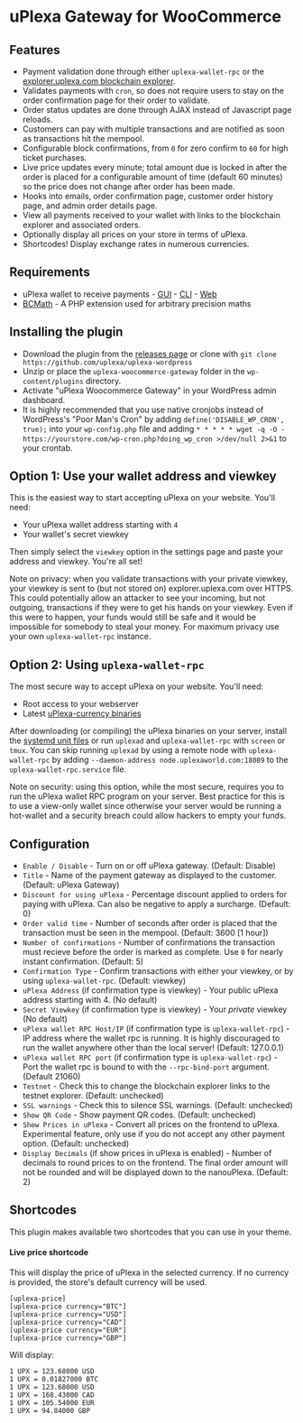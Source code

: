 # uPlexa Gateway for WooCommerce

## Features

* Payment validation done through either `uplexa-wallet-rpc` or the [explorer.uplexa.com blockchain explorer](https://explorer.uplexa.com/).
* Validates payments with `cron`, so does not require users to stay on the order confirmation page for their order to validate.
* Order status updates are done through AJAX instead of Javascript page reloads.
* Customers can pay with multiple transactions and are notified as soon as transactions hit the mempool.
* Configurable block confirmations, from `0` for zero confirm to `60` for high ticket purchases.
* Live price updates every minute; total amount due is locked in after the order is placed for a configurable amount of time (default 60 minutes) so the price does not change after order has been made.
* Hooks into emails, order confirmation page, customer order history page, and admin order details page.
* View all payments received to your wallet with links to the blockchain explorer and associated orders.
* Optionally display all prices on your store in terms of uPlexa.
* Shortcodes! Display exchange rates in numerous currencies.

## Requirements

* uPlexa wallet to receive payments - [GUI](https://github.com/uplexa/uplexa-gui/releases) - [CLI](https://github.com/uplexa/uplexa-gui/releases) - [Web](https://wallet.uplexa.com)
* [BCMath](http://php.net/manual/en/book.bc.php) - A PHP extension used for arbitrary precision maths

## Installing the plugin

* Download the plugin from the [releases page](https://github.com/uplexa/uplexa-wordpress) or clone with `git clone https://github.com/uplexa/uplexa-wordpress`
* Unzip or place the `uplexa-woocommerce-gateway` folder in the `wp-content/plugins` directory.
* Activate "uPlexa Woocommerce Gateway" in your WordPress admin dashboard.
* It is highly recommended that you use native cronjobs instead of WordPress's "Poor Man's Cron" by adding `define('DISABLE_WP_CRON', true);` into your `wp-config.php` file and adding `* * * * * wget -q -O - https://yourstore.com/wp-cron.php?doing_wp_cron >/dev/null 2>&1` to your crontab.

## Option 1: Use your wallet address and viewkey

This is the easiest way to start accepting uPlexa on your website. You'll need:

* Your uPlexa wallet address starting with `4`
* Your wallet's secret viewkey

Then simply select the `viewkey` option in the settings page and paste your address and viewkey. You're all set!

Note on privacy: when you validate transactions with your private viewkey, your viewkey is sent to (but not stored on) explorer.uplexa.com over HTTPS. This could potentially allow an attacker to see your incoming, but not outgoing, transactions if they were to get his hands on your viewkey. Even if this were to happen, your funds would still be safe and it would be impossible for somebody to steal your money. For maximum privacy use your own `uplexa-wallet-rpc` instance.

## Option 2: Using `uplexa-wallet-rpc`

The most secure way to accept uPlexa on your website. You'll need:

* Root access to your webserver
* Latest [uPlexa-currency binaries](https://github.com/uplexa-project/uplexa/releases)

After downloading (or compiling) the uPlexa binaries on your server, install the [systemd unit files](https://github.com/uplexa/uplexa-wordpress/tree/master/assets/systemd-unit-files) or run `uplexad` and `uplexa-wallet-rpc` with `screen` or `tmux`. You can skip running `uplexad` by using a remote node with `uplexa-wallet-rpc` by adding `--daemon-address node.uplexaworld.com:18089` to the `uplexa-wallet-rpc.service` file.

Note on security: using this option, while the most secure, requires you to run the uPlexa wallet RPC program on your server. Best practice for this is to use a view-only wallet since otherwise your server would be running a hot-wallet and a security breach could allow hackers to empty your funds.

## Configuration

* `Enable / Disable` - Turn on or off uPlexa gateway. (Default: Disable)
* `Title` - Name of the payment gateway as displayed to the customer. (Default: uPlexa Gateway)
* `Discount for using uPlexa` - Percentage discount applied to orders for paying with uPlexa. Can also be negative to apply a surcharge. (Default: 0)
* `Order valid time` - Number of seconds after order is placed that the transaction must be seen in the mempool. (Default: 3600 [1 hour])
* `Number of confirmations` - Number of confirmations the transaction must recieve before the order is marked as complete. Use `0` for nearly instant confirmation. (Default: 5)
* `Confirmation Type` - Confirm transactions with either your viewkey, or by using `uplexa-wallet-rpc`. (Default: viewkey)
* `uPlexa Address` (if confirmation type is viewkey) - Your public uPlexa address starting with 4. (No default)
* `Secret Viewkey` (if confirmation type is viewkey) - Your *private* viewkey (No default)
* `uPlexa wallet RPC Host/IP` (if confirmation type is `uplexa-wallet-rpc`) - IP address where the wallet rpc is running. It is highly discouraged to run the wallet anywhere other than the local server! (Default: 127.0.0.1)
* `uPlexa wallet RPC port` (if confirmation type is `uplexa-wallet-rpc`) - Port the wallet rpc is bound to with the `--rpc-bind-port` argument. (Default 21060)
* `Testnet` - Check this to change the blockchain explorer links to the testnet explorer. (Default: unchecked)
* `SSL warnings` - Check this to silence SSL warnings. (Default: unchecked)
* `Show QR Code` - Show payment QR codes. (Default: unchecked)
* `Show Prices in uPlexa` - Convert all prices on the frontend to uPlexa. Experimental feature, only use if you do not accept any other payment option. (Default: unchecked)
* `Display Decimals` (if show prices in uPlexa is enabled) - Number of decimals to round prices to on the frontend. The final order amount will not be rounded and will be displayed down to the nanouPlexa. (Default: 2)

## Shortcodes

This plugin makes available two shortcodes that you can use in your theme.

#### Live price shortcode

This will display the price of uPlexa in the selected currency. If no currency is provided, the store's default currency will be used.

```
[uplexa-price]
[uplexa-price currency="BTC"]
[uplexa-price currency="USD"]
[uplexa-price currency="CAD"]
[uplexa-price currency="EUR"]
[uplexa-price currency="GBP"]
```
Will display:
```
1 UPX = 123.68000 USD
1 UPX = 0.01827000 BTC
1 UPX = 123.68000 USD
1 UPX = 168.43000 CAD
1 UPX = 105.54000 EUR
1 UPX = 94.84000 GBP
```
